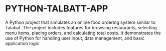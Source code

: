# PYTHON-TALBATT-APP
A Python project that simulates an online food ordering system similar to Talabat. The project includes features for browsing restaurants, selecting menu items, placing orders, and calculating total costs. It demonstrates the use of Python for handling user input, data management, and basic application logic

